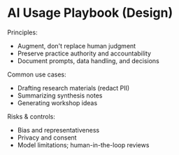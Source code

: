 # AI Usage Playbook (Design)

Principles:
- Augment, don't replace human judgment
- Preserve practice authority and accountability
- Document prompts, data handling, and decisions

Common use cases:
- Drafting research materials (redact PII)
- Summarizing synthesis notes
- Generating workshop ideas

Risks & controls:
- Bias and representativeness
- Privacy and consent
- Model limitations; human-in-the-loop reviews
